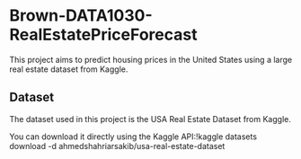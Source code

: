 # Brown-DATA1030-RealEstatePriceForecast

This project aims to predict housing prices in the United States using a large real estate dataset from Kaggle.

## Dataset

The dataset used in this project is the USA Real Estate Dataset from Kaggle.

You can download it directly using the Kaggle API:!kaggle datasets download -d ahmedshahriarsakib/usa-real-estate-dataset
